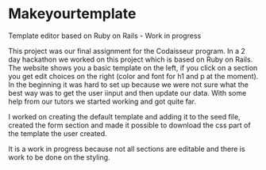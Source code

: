 # Makeyourtemplate
Template editor based on Ruby on Rails - Work in progress

This project was our final assignment for the Codaisseur program. In a 2 day hackathon we worked on this project which is based on Ruby on Rails. The website shows you a basic template on the left, if you click on a section you get edit choices on the right (color and font for h1 and p at the moment).
In the beginning it was hard to set up because we were not sure what the best way was to get the user iinput and then update our data. With some help from our tutors we started working and got quite far. 

I worked on creating the default template and adding it to the seed file, created the form section and made it possible to download the css part of the template the user created. 

It is a work in progress because not all sections are editable and there is work to be done on the styling. 

